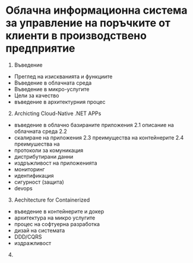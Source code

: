 # Облачна информационна система за управление на поръчките от клиенти в производствено предприятие

1. Въведение
  - Преглед на изискванията и функциите
  - Въведение в облачната среда
  - Въведение в микро-услугите
  - Цели за качество
  - въведение в архитектурния процес

2. Archicting Cloud-Native .NET APPs
- въведение в облачно базираните приложения 
  2.1 описание на облачната среда
  2.2 
- скалиране на приложения
  2.3 преимущества на контейнерите 
  2.4 преимушества на 
- протоколи за комуникация
- дистрибутирани данни 
- издръжливост на приложенията
- мониторинг
- идентификация
- сигурност (защита) 
- devops

3. Aechitecture for Containerized
- въведение в контейнерите и докер
- архитектура на микро услугите 
- процес на софтуерна разработка
- дизай на системата
- DDD/CQRS 
- издражливост


4. 
